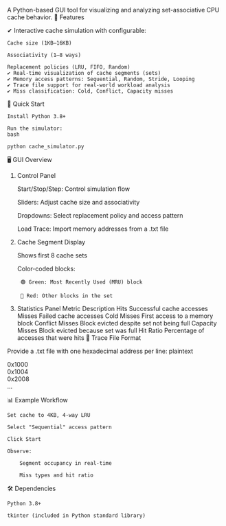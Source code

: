 A Python-based GUI tool for visualizing and analyzing set-associative CPU cache behavior.
📌 Features

✔ Interactive cache simulation with configurable:

    Cache size (1KB–16KB)

    Associativity (1–8 ways)

    Replacement policies (LRU, FIFO, Random)
    ✔ Real-time visualization of cache segments (sets)
    ✔ Memory access patterns: Sequential, Random, Stride, Looping
    ✔ Trace file support for real-world workload analysis
    ✔ Miss classification: Cold, Conflict, Capacity misses

🚀 Quick Start

    Install Python 3.8+

    Run the simulator:
    bash

    python cache_simulator.py

🖥️ GUI Overview
1. Control Panel

    Start/Stop/Step: Control simulation flow

    Sliders: Adjust cache size and associativity

    Dropdowns: Select replacement policy and access pattern

    Load Trace: Import memory addresses from a .txt file

2. Cache Segment Display

    Shows first 8 cache sets

    Color-coded blocks:

        🟢 Green: Most Recently Used (MRU) block

        🔴 Red: Other blocks in the set

3. Statistics Panel
Metric	Description
Hits	Successful cache accesses
Misses	Failed cache accesses
Cold Misses	First access to a memory block
Conflict Misses	Block evicted despite set not being full
Capacity Misses	Block evicted because set was full
Hit Ratio	Percentage of accesses that were hits
📂 Trace File Format

Provide a .txt file with one hexadecimal address per line:
plaintext

0x1000  
0x1004  
0x2008  
...  

📊 Example Workflow

    Set cache to 4KB, 4-way LRU

    Select "Sequential" access pattern

    Click Start

    Observe:

        Segment occupancy in real-time

        Miss types and hit ratio

🛠️ Dependencies

    Python 3.8+

    tkinter (included in Python standard library)
